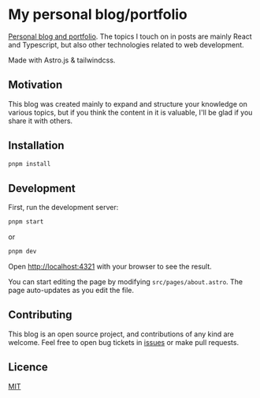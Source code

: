 # My personal blog/portfolio

[Personal blog and portfolio](https://parda.me/). The topics I touch on in posts are mainly React and Typescript, but also other technologies related to web development.

Made with Astro.js & tailwindcss.

## Motivation

This blog was created mainly to expand and structure your knowledge on various topics, but if you think the content in it is valuable, I'll be glad if you share it with others.

## Installation

```bash
pnpm install
```

## Development

First, run the development server:

```bash
pnpm start
```

or

```bash
pnpm dev
```

Open [http://localhost:4321](http://localhost:4321) with your browser to see the result.

You can start editing the page by modifying `src/pages/about.astro`. The page auto-updates as you edit the file.

## Contributing

This blog is an open source project, and contributions of any kind are welcome. Feel free to open bug tickets in [issues](https://github.com/MarcinParda/parda.me/issues) or make pull requests.

## Licence

[MIT]([https://github.com/timlrx/tailwind-nextjs-starter-blog/blob/master/LICENSE](https://raw.githubusercontent.com/MarcinParda/My-licenses/main/MIT.md)https://raw.githubusercontent.com/MarcinParda/My-licenses/main/MIT.md)
